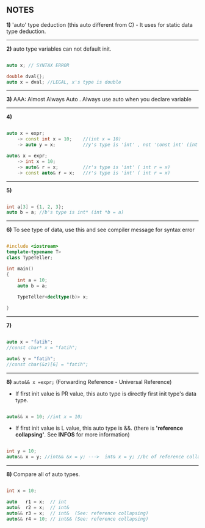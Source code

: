 ## NOTES

**1)** 'auto' type deduction (this auto different from C)
    - It uses for static data type deduction.

---

**2)** auto type variables can not default init.

```c++

auto x; // SYNTAX ERROR

double dval{};
auto x = dval; //LEGAL, x's type is double

```

---

**3)** AAA: Almost Always Auto . Always use auto when you declare variable

---

**4)** 

```c++

auto x = expr;
    -> const int x = 10;    //(int x = 10)
    -> auto y = x;          //y's type is 'int' , not 'const int' (int y = x)

auto& x = expr;
    -> int x = 10;
    -> auto& r = x;         //r's type is 'int' ( int r = x)
    -> const auto& r = x;   //r's type is 'int' ( int r = x)

```

---

**5)**

```c++

int a[3] = {1, 2, 3};
auto b = a; //b's type is int* (int *b = a)

```

---

**6)** To see type of data, use this and see compiler message for syntax error


```c++

#include <iostream>
template<typename T>
class TypeTeller;

int main()
{
    int a = 10;
    auto b = a;
    
    TypeTeller<decltype(b)> x;

}
```

---

**7)** 

```c++

auto x = "fatih";
//const char* x = "fatih";

auto& y = "fatih";
//const char(&z)[6] = "fatih";

```

---

**8)** ```auto&& x =expr;``` (Forwarding Reference - Universal Reference)

* If first init value is PR value, this auto type is directly first init type's data type.

```c++

auto&& x = 10; //int x = 10;

```

* If first init value is L value, this auto type is &&. (there is **'reference collapsing'**. See **INFOS** for more information)

```c++

int y = 10;
auto&& x = y; //int&& &x = y; --->  int& x = y; //bc of reference collapsing.

```

---

**8)** Compare all of auto types.

```c++

int x = 10;

auto   r1 = x;  // int 
auto&  r2 = x;  // int&
auto&& r3 = x;  // int&  (See: reference collapsing)
auto&& r4 = 10; // int&& (See: reference collapsing)

```
